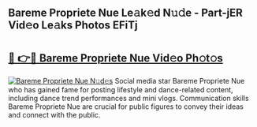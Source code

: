 ## Bareme Propriete Nue Le𝚊k𝚎d N𝚞𝚍e - Part-jER Vid𝚎o Le𝚊ks Photos EFiTj

# <h2><a href="http://fbaif6t.evod.top/?m=Bareme+Propriete+Nue">🔗 👉🔴 Bareme Propriete Nue Vid𝚎o Ph𝚘t𝚘s</a></h2>

[![Bareme Propriete Nue N𝚞d𝚎s](https://i.imgur.com/8V9OHl7.gif)](http://fbaif6t.evod.top/?m=Bareme+Propriete+Nue)
Social media star Bareme Propriete Nue who has gained fame for posting lifestyle and dance-related content, including dance trend performances and mini vlogs. Communication skills Bareme Propriete Nue are crucial for public figures to convey their ideas and connect with the public. 
